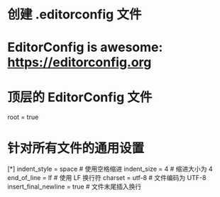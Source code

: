 # 创建 .editorconfig 文件

# EditorConfig is awesome: https://editorconfig.org

# 顶层的 EditorConfig 文件
root = true

# 针对所有文件的通用设置
[*]
indent_style = space  # 使用空格缩进
indent_size = 4       # 缩进大小为 4
end_of_line = lf      # 使用 LF 换行符
charset = utf-8       # 文件编码为 UTF-8
insert_final_newline = true  # 文件末尾插入换行
